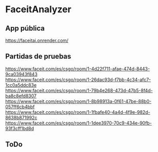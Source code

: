 # FaceitAnalyzer

## App pública

https://faceitai.onrender.com/

## Partidas de pruebas
https://www.faceit.com/es/csgo/room/1-4d22f711-afae-474d-8443-9ca03943f843 <br />
https://www.faceit.com/es/csgo/room/1-26dac93d-f7bb-4c34-afc7-1cc0a5ddc83e <br />
https://www.faceit.com/es/csgo/room/1-79b4e268-473d-47b5-8f4d-ba8c8efd8307 <br />
https://www.faceit.com/es/csgo/room/1-8b98913a-0f61-47be-88b0-057ff6cb4bbf <br />
https://www.faceit.com/es/csgo/room/1-1fbafe40-4a4d-4f9e-982d-8638b871992c <br />
https://www.faceit.com/es/csgo/room/1-1dee3970-70c9-434e-90fb-93f3cff1bd8d <br />

## ToDo
